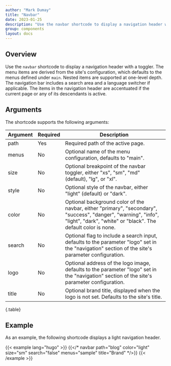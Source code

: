 ```yaml
---
author: "Mark Dumay"
title: "Navbar"
date: 2023-01-25
description: "Use the navbar shortcode to display a navigation header with a toggler."
group: components
layout: docs
---
```


## Overview

Use the `navbar` shortcode to display a navigation header with a toggler. The menu items are derived from the site's configuration, which defaults to the menus defined under `main`. Nested items are supported at one-level depth. The navigation bar includes a search area and a language switcher if applicable. The items in the navigation header are accentuated if the current page or any of its descendants is active.

<!-- TODO: add sidebar -->

## Arguments

The shortcode supports the following arguments:

| Argument  | Required | Description |
|-----------|----------|-------------|
| path      | Yes | Required path of the active page. |
| menus     | No  | Optional name of the menu configuration, defaults to "main". |
| size      | No  | Optional breakpoint of the navbar toggler, either "xs", "sm", "md" (default), "lg", or "xl". |
| style     | No  | Optional style of the navbar, either "light" (default) or "dark". |
| color     | No  | Optional background color of the navbar, either "primary", "secondary", "success", "danger", "warning", "info", "light", "dark", "white" or "black". The default color is none. |
| search    | No  | Optional flag to include a search input, defaults to the parameter "logo" set in the "navigation" section of the site's parameter configuration. |
| logo      | No  | Optional address of the logo image, defaults to the parameter "logo" set in the "navigation" section of the site's parameter configuration. |
| title     | No  | Optional brand title, displayed when the logo is not set. Defaults to the site's title. |
{.table}

## Example

As an example, the following shortcode displays a light navigation header.

{{< example lang="hugo" >}}
{{</* navbar path="blog" color="light" size="sm" search="false" menus="sample" title="Brand" */>}}
{{< /example >}}
